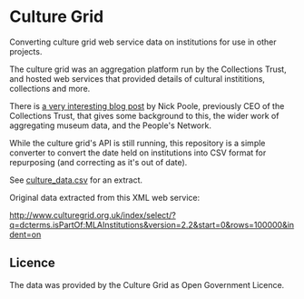 Culture Grid
============

Converting culture grid web service data on institutions for use in other projects.

The culture grid was an aggregation platform run by the Collections Trust, and hosted web services that provided details of cultural instititions, collections and more.

There is [a very interesting blog post](https://museumscomputergroup.org.uk/culture-grid/) by Nick Poole, previously CEO of the Collections Trust, that gives some background to this, the wider work of aggregating museum data, and the People's Network.

While the culture grid's API is still running, this repository is a simple converter to convert the date held on institutions into CSV format for repurposing (and correcting as it's out of date).

See [culture_data.csv](https://github.com/LibrariesHacked/culture-grid/blob/master/culture_data.csv) for an extract.

Original data extracted from this XML web service:

http://www.culturegrid.org.uk/index/select/?q=dcterms.isPartOf:MLAInstitutions&version=2.2&start=0&rows=100000&indent=on

Licence
--------

The data was provided by the Culture Grid as Open Government Licence.